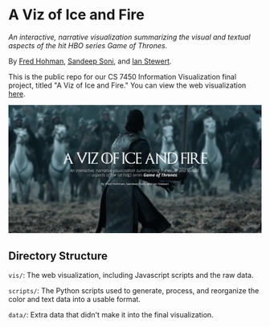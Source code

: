 # A Viz of Ice and Fire

*An interactive, narrative visualization summarizing the visual and textual aspects of the hit HBO series Game of Thrones.*

By [Fred Hohman][fred], [Sandeep Soni][sandeep], and [Ian Stewert][ian].

This is the public repo for our CS 7450 Information Visualization final project, titled "A Viz of Ice and Fire." You can view the web visualization [here](http://fredhohman.com/a-viz-of-ice-and-fire/).

![cover.png](cover.png)

## Directory Structure
`vis/`: The web visualization, including Javascript scripts and the raw data.

`scripts/`: The Python scripts used to generate, process, and reorganize the color and text data into a usable format.

`data/`: Extra data that didn't make it into the final visualization.

[fred]: http://fredhohman.com
[ian]: http://ianbstewart.github.io/
[sandeep]: http://sandeepsoni.github.io